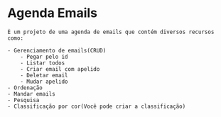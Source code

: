# Agenda Emails
    É um projeto de uma agenda de emails que contém diversos recursos como:

    - Gerenciamento de emails(CRUD)
        - Pegar pelo id
        - Listar todos
        - Criar email com apelido
        - Deletar email
        - Mudar apelido
    - Ordenação
    - Mandar emails
    - Pesquisa
    - Classificação por cor(Você pode criar a classificação) 